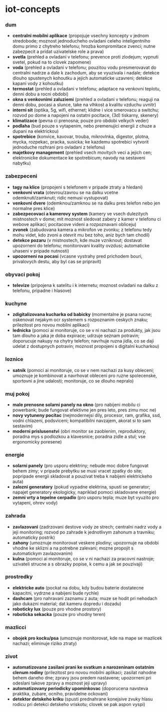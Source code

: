 # iot-concepts

### dum

* **centralni mobilni aplikace** (propojuje vsechny koncepty v jednom stredobode; moznost jednoducheho ovladani celeho inteligentniho domu primo z chytreho telefonu; hrozba kompromitace zvenci; nutne zabezpecit a pridat uzivatelske role a prava)
* **svetla** (prehled a ovladani v telefonu; prevence proti zlodejum; vypnuti svetel, pokud na to clovek zapomene)
* **voda** (prehled a ovladani v telefonu; pouzitou vodu presmerovavat do centralni nadrze a dale k zachodum, aby se vyuzivala i nadale; detekce dlouho spustenych kohoutku a jejich automaticke uzavreni; detekce kapani vody z kohoutku)
* **termostat** (prehled a ovladani v telefonu; adaptace na venkovni teplotu, denni dobu a rocni obdobi)
* **okna s venkovnimi zaluziemi** (prehled a ovladani v telefonu; reaguji na denni dobu, pocasi a slunce, take na vlhkost a kvalitu vzduchu uvnitr)
* **interni sit** (optika, 5g, wifi, ethernet; klidne i vice smerovacu a switchu; rozvod po dome a napojeni na ostatni pocitace, (3d) tiskarny, skenery)
* **klimatizace** (pevna ci prenosna; pouze pro obdobi velkych veder)
* **podlaha** (bud pouze s vytapenim, nebo premenujici energii z chuze a dupani na elektrickou)
* **spotrebice** (konvice, kavovar, trouba, mikrovlnka, digestor, plotna, mycka, rozpekac, pracka, susicka; ke kazdemu spotrebici vytvorit jednoduche rozhrani pro ovladani z telefonu)
* **majetkovy management** (prehled vsech movitych veci a jejich cen; elektronicke dokumentace ke spotrebicum; navody na sestaveni nabytku)

### zabezpeceni

* **tagy na klice** (propojeni s telefonem v pripade ztraty a hledani)
* **venkovni vrata** (otevrou/zavrou se na dalku vcetne odemknuti/zamknuti; ridic nemusi vystupovat)
* **venkovni dvere** (odemknou/zamknou se na dalku pres telefon nebo jen normalne pres klice)
* **zabezpecovaci a kamerovy system** (kamery ve vsech dulezitych mistnostech v dome; mit moznost sledovat zabery z kamer v telefonu ci webove aplikaci; pocitacove videni a rozpoznavani obliceju)
* **zvonek** (zabudovana kamera a mikrofon ve zvonku; z telefonu tedy mohu videt, kdo zvoni a otevrit mu bez toho, aniz bych tam chodil)
* **detekce pozaru** (v mistnostech, kde muze vzniknout; dostavat upozorneni do telefonu; monitorovani kvality ovzdusi; automaticke uhaseni v pripade nutnosti)
* **upozorneni na pocasi** (vcasne vystrahy pred prichodem bouri, privalovych destu, aby byl cas se pripravit)

### obyvaci pokoj

* **televize** (pripojena k satelitu i k internetu; moznost ovladani na dalku z telefonu, pripadne i hlasove)

### kuchyne

* **zdigitalizovana kucharka od babicky** (momentalne je psana rucne; oskenovat nejakym ocr systemem s rozpoznanim ceskych znaku; prilezitost pro novou mobilni aplikaci)
* **lednicka** (pomoci ai monitoruje, co se v ni nachazi za produkty, jak jsou tam dlouho a jaka je doba expirace; udrzuje seznam potravin; doporucuje nakupy na chytry telefon; navrhuje ruzna jidla, co se daji udelat z dostupnych potravin; moznost propojeni s digitalni kucharkou)

### loznice

* **satnik** (pomoci ai monitoruje, co se v nem nachazi za kusy obleceni; umoznuje je kombinovat a navrhovat obleceni pro ruzne spolecenske, sportovni a jine udalosti; monitoruje, co se dlouho nepralo)

### muj pokoj

* **male prenosne solarni panely na okno** (pro nabijeni mobilu ci powerbank; bude fungovat efektivne jen pres leto, pres zimu moc ne)
* **novy vytuneny pocitac** (nejmodernejsi dily, procesor, ram, grafika, ssd, vodni chlazeni, podsviceni; kompatibilni navzajem, akorat si to sam sestavim)
* **moderni prislusenstvi** (obri monitor se zaoblenim, reproduktory, poradna mys s podlozkou a klavesnice; poradna zidle a stul; vse ergonomicky poresene)

### energie

* **solarni panely** (pro usporu elektriny; nebude moc dobre fungovat behem zimy; v pripade prebytku se musi vracet zpatky do site; popripade energii skladovat a pouzivat treba k nabijeni elektrickeho auta)
* **zalozni generatory** (pokud vypadne elektrina, spusti se generator; napajet generatory ekologicky, napriklad pomoci skladovane energie)
* **zemni vrty a tepelne cerpadlo** (pro usporu tepla; muze byt vyuzito pro vytapeni, ohrev vody)

### zahrada

* **zavlazovani** (zadrzovani destove vody ze strech; centralni nadrz vody a jeji monitoring; rozvod po zahrade k jednotlivym zahonum a travniku; automaticky postrik)
* **zahony** (umoznuje monitorovat veskere plodiny; upozornuje na obdobi vhodne ke sklizni a na potrebne zalevani; mozne propojit s automatickym zavlazovanim)
* **kulna** (pomoci ai monitoruje, co se v ni nachazi za pracovni nastroje; uzivateli strucne a s obrazky popise, k cemu a jak se pouzivaji)

### prostredky

* **elektricke auto** (pockat na dobu, kdy budou baterie dostatecne kapacitni, vydrzne a nabijeni bude rychle)
* **dashcam** (pro nahravani zaznamu z auta; muze se hodit pri nehodach jako dukazni material; dat kameru dopredu i dozadu)
* **roboticky lux** (pouze pro vhodne prostory)
* **roboticka sekacka** (pouze pro vhodny teren)

### mazlicci

* **obojek pro kocku/psa** (umoznuje monitorovat, kde na mape se mazlicek nachazi; eliminuje riziko ztraty)

### zivot

* **automatizovane zasilani prani ke svatkum a narozeninam ostatnim clenum rodiny** (prilezitost pro novou mobilni aplikaci; zasilat nahodne behem daneho dne; zpravy jsou predem nastavene; upozorneni pri odeslani takove zpravy a moznost jeji upravy)
* **automatizovany periodicky upominkovac** (doporucena navsteva praktika, zubare, ocniho, pravidelne ockovani)
* **detektor detskeho kriku** (spusti prednahrane konejsive zvuky hlasu rodicu pri detekci detskeho vriskotu; clovek se pak aspon vyspi)
